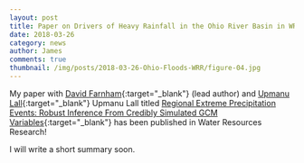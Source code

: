 ```yaml
---
layout: post
title: Paper on Drivers of Heavy Rainfall in the Ohio River Basin in WRR
date: 2018-03-26
category: news
author: James
comments: true
thumbnail: /img/posts/2018-03-26-Ohio-Floods-WRR/figure-04.jpg
---
```


My paper with [David Farnham](http://www.davidjfarnham.com/){:target="_blank"} (lead author) and [Upmanu Lall](http://www.columbia.edu/~ula2/){:target="_blank"}
Upmanu Lall titled [Regional Extreme Precipitation Events: Robust Inference From Credibly Simulated GCM Variables](https://agupubs.onlinelibrary.wiley.com/doi/abs/10.1002/2017WR021318){:target="_blank"} has been published in Water Resources Research!

<!--more-->

I will write a short summary soon.